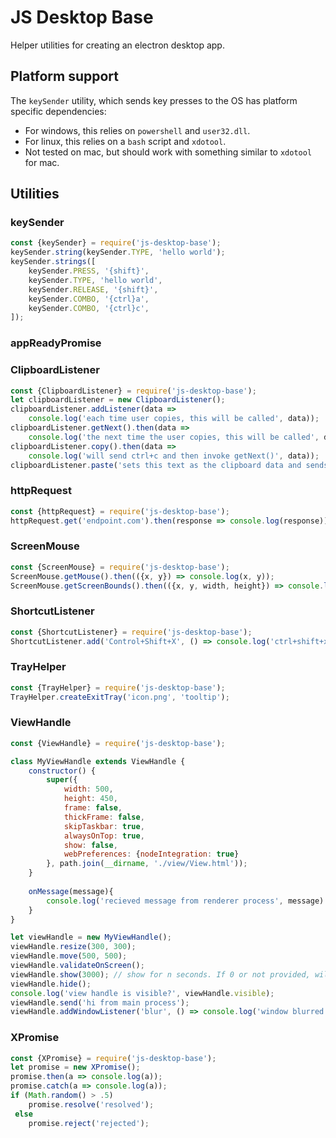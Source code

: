 # JS Desktop Base

Helper utilities for creating an electron desktop app.

## Platform support

The `keySender` utility, which sends key presses to the OS has platform specific dependencies: 
- For windows, this relies on `powershell` and `user32.dll`.
- For linux, this relies on a `bash` script and `xdotool`.
- Not tested on mac, but should work with something similar to `xdotool` for mac.

## Utilities

### keySender

```js
const {keySender} = require('js-desktop-base');
keySender.string(keySender.TYPE, 'hello world');
keySender.strings([
	keySender.PRESS, '{shift}',
	keySender.TYPE, 'hello world',
	keySender.RELEASE, '{shift}',
	keySender.COMBO, '{ctrl}a',
	keySender.COMBO, '{ctrl}c',
]);
```

### appReadyPromise

### ClipboardListener

```js
const {ClipboardListener} = require('js-desktop-base');
let clipboardListener = new ClipboardListener();
clipboardListener.addListener(data =>
	console.log('each time user copies, this will be called', data));
clipboardListener.getNext().then(data =>
	console.log('the next time the user copies, this will be called', data));
clipboardListener.copy().then(data =>
	console.log('will send ctrl+c and then invoke getNext()', data));
clipboardListener.paste('sets this text as the clipboard data and sends ctrl+v');
```

### httpRequest

```js
const {httpRequest} = require('js-desktop-base');
httpRequest.get('endpoint.com').then(response => console.log(response));
```

### ScreenMouse

```js
const {ScreenMouse} = require('js-desktop-base');
ScreenMouse.getMouse().then(({x, y}) => console.log(x, y));
ScreenMouse.getScreenBounds().then(({x, y, width, height}) => console.log(x, y, width, height));
```

### ShortcutListener

```js
const {ShortcutListener} = require('js-desktop-base');
ShortcutListener.add('Control+Shift+X', () => console.log('ctrl+shift+x preessed'));
```

### TrayHelper

```js
const {TrayHelper} = require('js-desktop-base');
TrayHelper.createExitTray('icon.png', 'tooltip');
```

### ViewHandle

```js
const {ViewHandle} = require('js-desktop-base');

class MyViewHandle extends ViewHandle {
	constructor() {
        super({
            width: 500,
            height: 450,
            frame: false,
            thickFrame: false,
            skipTaskbar: true,
            alwaysOnTop: true,
            show: false,
            webPreferences: {nodeIntegration: true}
        }, path.join(__dirname, './view/View.html'));
	}
	
    onMessage(message){
    	console.log('recieved message from renderer process', message)
    }
}

let viewHandle = new MyViewHandle();
viewHandle.resize(300, 300);
viewHandle.move(500, 500);
viewHandle.validateOnScreen();
viewHandle.show(3000); // show for n seconds. If 0 or not provided, will keep visible.
viewHandle.hide();
console.log('view handle is visible?', viewHandle.visible);
viewHandle.send('hi from main process');
viewHandle.addWindowListener('blur', () => console.log('window blurred'));
```

### XPromise

```js
const {XPromise} = require('js-desktop-base');
let promise = new XPromise();
promise.then(a => console.log(a));
promise.catch(a => console.log(a));
if (Math.random() > .5) 
    promise.resolve('resolved');
 else
    promise.reject('rejected');
```
